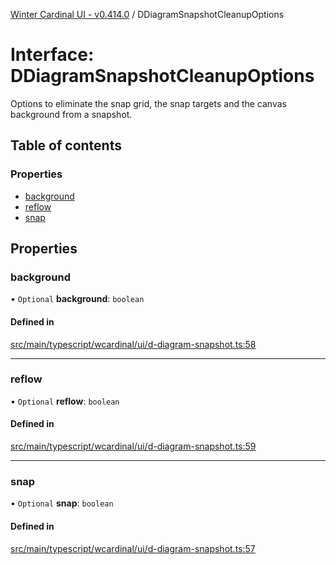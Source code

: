 [Winter Cardinal UI - v0.414.0](../index.md) / DDiagramSnapshotCleanupOptions

# Interface: DDiagramSnapshotCleanupOptions

Options to eliminate the snap grid, the snap targets and the canvas background from a snapshot.

## Table of contents

### Properties

- [background](DDiagramSnapshotCleanupOptions.md#background)
- [reflow](DDiagramSnapshotCleanupOptions.md#reflow)
- [snap](DDiagramSnapshotCleanupOptions.md#snap)

## Properties

### background

• `Optional` **background**: `boolean`

#### Defined in

[src/main/typescript/wcardinal/ui/d-diagram-snapshot.ts:58](https://github.com/winter-cardinal/winter-cardinal-ui/blob/v0.414.0/src/main/typescript/wcardinal/ui/d-diagram-snapshot.ts#L58)

___

### reflow

• `Optional` **reflow**: `boolean`

#### Defined in

[src/main/typescript/wcardinal/ui/d-diagram-snapshot.ts:59](https://github.com/winter-cardinal/winter-cardinal-ui/blob/v0.414.0/src/main/typescript/wcardinal/ui/d-diagram-snapshot.ts#L59)

___

### snap

• `Optional` **snap**: `boolean`

#### Defined in

[src/main/typescript/wcardinal/ui/d-diagram-snapshot.ts:57](https://github.com/winter-cardinal/winter-cardinal-ui/blob/v0.414.0/src/main/typescript/wcardinal/ui/d-diagram-snapshot.ts#L57)
